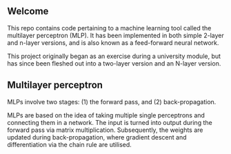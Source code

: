 ## Welcome

This repo contains code pertaining to a machine learning tool called the multilayer perceptron (MLP). It has been implemented in both simple 2-layer and n-layer versions, and is also known as a feed-forward neural network.

This project originally began as an exercise during a university module, but has since been fleshed out into a two-layer version and an N-layer version.

## Multilayer perceptron

MLPs involve two stages: (1) the forward pass, and (2) back-propagation.

MLPs are based on the idea of taking multiple single perceptrons and connecting them in a network. The input is turned into output during the forward pass via matrix multiplication. Subsequently, the weights are updated during back-propagation, where gradient descent and differentiation via the chain rule are utilised.

